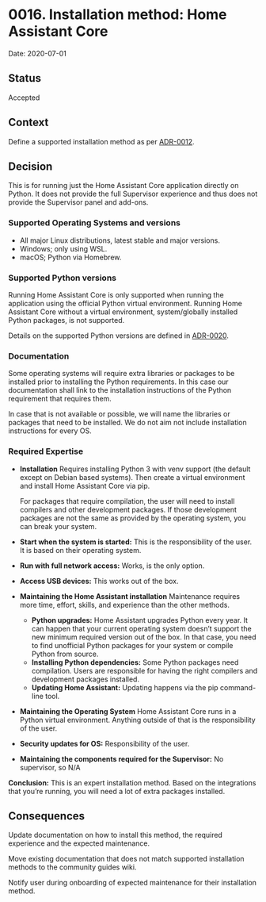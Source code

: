 # 0016. Installation method: Home Assistant Core

Date: 2020-07-01

## Status

Accepted

## Context

Define a supported installation method as per [ADR-0012](https://github.com/home-assistant/architecture/blob/master/adr/0012-define-supported-installation-method.md).

## Decision

This is for running just the Home Assistant Core application directly on Python. It does not provide the full Supervisor experience and thus does not provide the Supervisor panel and add-ons.

### Supported Operating Systems and versions

- All major Linux distributions, latest stable and major versions.
- Windows; only using WSL.
- macOS; Python via Homebrew.

### Supported Python versions

Running Home Assistant Core is only supported when running the application using the official Python virtual environment. Running Home Assistant Core without a virtual environment, system/globally installed Python packages, is not supported.

Details on the supported Python versions are defined in [ADR-0020](./0020-minimum-supported-python-version.md).

### Documentation

Some operating systems will require extra libraries or packages to be installed prior to installing the Python requirements. In this case our documentation shall link to the installation instructions of the Python requirement that requires them.

In case that is not available or possible, we will name the libraries or packages that need to be installed. We do not aim not include installation instructions for every OS.

### Required Expertise

- **Installation**
  Requires installing Python 3 with venv support (the default except on Debian based systems). Then create a virtual environment and install Home Assistant Core via pip.

  For packages that require compilation, the user will need to install compilers and other development packages. If those development packages are not the same as provided by the operating system, you can break your system.

* **Start when the system is started:** This is the responsibility of the user. It is based on their operating system.
* **Run with full network access:** Works, is the only option.
* **Access USB devices:** This works out of the box.

* **Maintaining the Home Assistant installation**
  Maintenance requires more time, effort, skills, and experience than the other methods.

  - **Python upgrades:** Home Assistant upgrades Python every year. It can happen that your current operating system doesn’t support the new minimum required version out of the box. In that case, you need to find unofficial Python packages for your system or compile Python from source.
  - **Installing Python dependencies:** Some Python packages need compilation. Users are responsible for having the right compilers and development packages installed.
  - **Updating Home Assistant:** Updating happens via the pip command-line tool.

- **Maintaining the Operating System**
  Home Assistant Core runs in a Python virtual environment. Anything outside of that is the responsibility of the user.

* **Security updates for OS:** Responsibility of the user.

* **Maintaining the components required for the Supervisor:** No supervisor, so N/A

**Conclusion:**
This is an expert installation method. Based on the integrations that you’re running, you will need a lot of extra packages installed.

## Consequences

Update documentation on how to install this method, the required experience and the expected maintenance.

Move existing documentation that does not match supported installation methods to the community guides wiki.

Notify user during onboarding of expected maintenance for their installation method.
